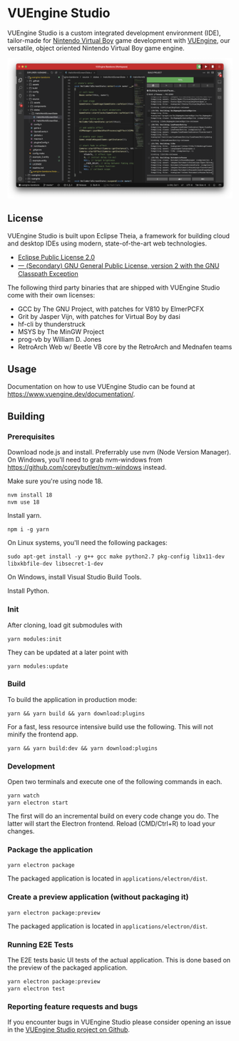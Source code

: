 # VUEngine Studio

VUEngine Studio is a custom integrated development environment (IDE), tailor-made for [Nintendo Virtual Boy](https://www.virtual-boy.com) game development with [VUEngine](https://github.com/VUEngine/VUEngine-Core), our versatile, object oriented Nintendo Virtual Boy game engine.

![](VUEngine-Studio.png?raw=true)

## License

VUEngine Studio is built upon Eclipse Theia, a framework for building cloud and desktop IDEs using modern, state-of-the-art web technologies.

- [Eclipse Public License 2.0](LICENSE)
- [一 (Secondary) GNU General Public License, version 2 with the GNU Classpath Exception](LICENSE)

The following third party binaries that are shipped with VUEngine Studio come with their own licenses:

- GCC by The GNU Project, with patches for V810 by ElmerPCFX
- Grit by Jasper Vijn, with patches for Virtual Boy by dasi
- hf-cli by thunderstruck
- MSYS by The MinGW Project
- prog-vb by William D. Jones
- RetroArch Web w/ Beetle VB core by the RetroArch and Mednafen teams

## Usage

Documentation on how to use VUEngine Studio can be found at https://www.vuengine.dev/documentation/.

## Building

### Prerequisites

Download node.js and install. Preferrably use nvm (Node Version Manager). On Windows, you'll need to grab nvm-windows from https://github.com/coreybutler/nvm-windows instead.

Make sure you're using node 18.

    nvm install 18
    nvm use 18

Install yarn.

    npm i -g yarn

On Linux systems, you'll need the following packages:

    sudo apt-get install -y g++ gcc make python2.7 pkg-config libx11-dev libxkbfile-dev libsecret-1-dev

On Windows, install Visual Studio Build Tools.

Install Python.

### Init

After cloning, load git submodules with

    yarn modules:init

They can be updated at a later point with

    yarn modules:update

### Build

To build the application in production mode:

    yarn && yarn build && yarn download:plugins

For a fast, less resource intensive build use the following. This will not minify the frontend app.

    yarn && yarn build:dev && yarn download:plugins

### Development

Open two terminals and execute one of the following commands in each.

    yarn watch
    yarn electron start

The first will do an incremental build on every code change you do. The latter will start the Electron frontend. Reload (CMD/Ctrl+R) to load your changes.

### Package the application

    yarn electron package

The packaged application is located in `applications/electron/dist`.

### Create a preview application (without packaging it)

    yarn electron package:preview

The packaged application is located in `applications/electron/dist`.

### Running E2E Tests

The E2E tests basic UI tests of the actual application.
This is done based on the preview of the packaged application.

    yarn electron package:preview
    yarn electron test

### Reporting feature requests and bugs

If you encounter bugs in VUEngine Studio please consider opening an issue in the [VUEngine Studio project on Github](https://github.com/VUEngine/VUEngine-Studio/issues/new/choose).
